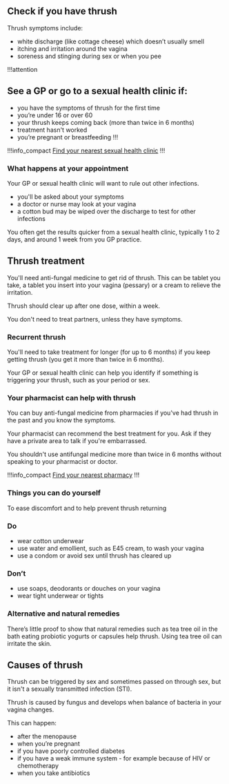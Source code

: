 ## Check if you have thrush

Thrush symptoms include:

*  white discharge (like cottage cheese) which doesn’t usually smell
*  itching and irritation around the vagina
*  soreness and stinging during sex or when you pee

!!!attention
## See a GP or go to a sexual health clinic if:

* you have the symptoms of thrush for the first time
* you’re under 16 or over 60
* your thrush keeps coming back (more than twice in 6 months)
* treatment hasn't worked
* you’re pregnant or breastfeeding
!!!

!!!info_compact
[Find your nearest sexual health clinic](http://www.nhs.uk/service-search/sexual%20health%20services/locationsearch/1847)
!!!

### What happens at your appointment

Your GP or sexual health clinic will want to rule out other infections.  

* you'll be asked about your symptoms
* a doctor or nurse may look at your vagina
* a cotton bud may be wiped over the discharge to test for other infections

You often get the results quicker from a sexual health clinic, typically 1 to 2 days, and around 1 week from you GP practice. 


## Thrush treatment

You'll need anti-fungal medicine to get rid of thrush. This can be tablet you take, a tablet you insert into your vagina (pessary) or a cream to relieve the irritation. 

Thrush should clear up after one dose, within a week. 

You don't need to treat partners, unless they have symptoms. 

### Recurrent thrush

You'll need to take treatment for longer (for up to 6 months) if you keep getting thrush (you get it more than twice in 6 months).  

Your GP or sexual health clinic can help you identify if something is triggering your thrush, such as your period or sex. 

### Your pharmacist can help with thrush

You can buy anti-fungal medicine from pharmacies if you've had thrush in the past and you know the symptoms.  

Your pharmacist can recommend the best treatment for you.  Ask if they have a private area to talk if you're embarrassed.

You shouldn't use antifungal medicine more than twice in 6 months without speaking to your pharmacist or doctor. 

!!!info_compact
[Find your nearest pharmacy](http//beta.nhs.uk/finders/find-help)
!!!

### Things you can do yourself

To ease discomfort and to help prevent thrush returning

<section class="panel panel--binary">
  <article class="panel__column">
    <div class="panel__content">
      <h3>Do</h3>
      <ul class="list--check">
        <li>wear cotton underwear</a></li>
        <li>use water and emollient, such as E45 cream, to wash your vagina</li>
        <li>use a condom or avoid sex until thrush has cleared up</li>
      </ul>
    </div>
  </article>
  <article class="panel__column">
    <div class="panel__content">
      <h3>Don’t</h3>
      <ul class="list--cross">
        <li>use soaps, deodorants or douches on your vagina</li>
        <li>wear tight underwear or tights</li>
      </ul>
    </div>
  </article>
</section>

### Alternative and natural remedies

There’s little proof to show that natural remedies such as tea tree oil in the bath eating probiotic yogurts or capsules help thrush. Using tea tree oil can irritate the skin. 

## Causes of thrush

Thrush can be triggered by sex and sometimes passed on through sex, but it isn't a sexually transmitted infection (STI).

Thrush is caused by fungus and develops when balance of bacteria in your vagina changes. 

This can happen: 

* after the menopause
* when you’re pregnant
* if you have poorly controlled diabetes
* if you have a weak immune system - for example because of HIV or chemotherapy
* when you take antibiotics